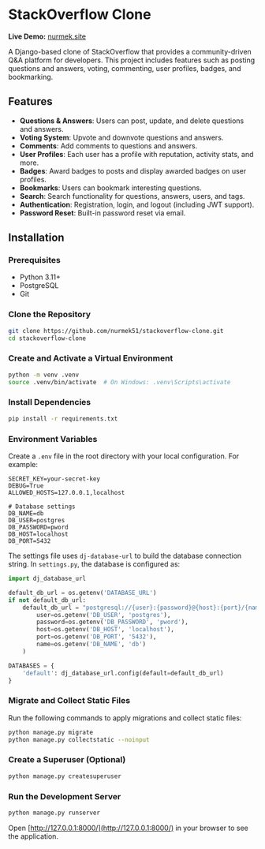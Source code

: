 # StackOverflow Clone
**Live Demo:** [nurmek.site](https://devoverflow.nurmek.site)

A Django-based clone of StackOverflow that provides a community-driven Q&A platform for developers. This project includes features such as posting questions and answers, voting, commenting, user profiles, badges, and bookmarking.

## Features

- **Questions & Answers**: Users can post, update, and delete questions and answers.
- **Voting System**: Upvote and downvote questions and answers.
- **Comments**: Add comments to questions and answers.
- **User Profiles**: Each user has a profile with reputation, activity stats, and more.
- **Badges**: Award badges to posts and display awarded badges on user profiles.
- **Bookmarks**: Users can bookmark interesting questions.
- **Search**: Search functionality for questions, answers, users, and tags.
- **Authentication**: Registration, login, and logout (including JWT support).
- **Password Reset**: Built-in password reset via email.

## Installation

### Prerequisites

- Python 3.11+
- PostgreSQL
- Git

### Clone the Repository

```bash
git clone https://github.com/nurmek51/stackoverflow-clone.git
cd stackoverflow-clone
```

### Create and Activate a Virtual Environment

```bash
python -m venv .venv
source .venv/bin/activate  # On Windows: .venv\Scripts\activate
```

### Install Dependencies

```bash
pip install -r requirements.txt
```

### Environment Variables

Create a `.env` file in the root directory with your local configuration. For example:

```env
SECRET_KEY=your-secret-key
DEBUG=True
ALLOWED_HOSTS=127.0.0.1,localhost

# Database settings
DB_NAME=db
DB_USER=postgres
DB_PASSWORD=pword
DB_HOST=localhost
DB_PORT=5432
```

The settings file uses `dj-database-url` to build the database connection string. In `settings.py`, the database is configured as:

```python
import dj_database_url

default_db_url = os.getenv('DATABASE_URL')
if not default_db_url:
    default_db_url = "postgresql://{user}:{password}@{host}:{port}/{name}".format(
        user=os.getenv('DB_USER', 'postgres'),
        password=os.getenv('DB_PASSWORD', 'pword'),
        host=os.getenv('DB_HOST', 'localhost'),
        port=os.getenv('DB_PORT', '5432'),
        name=os.getenv('DB_NAME', 'db')
    )

DATABASES = {
    'default': dj_database_url.config(default=default_db_url)
}
```

### Migrate and Collect Static Files

Run the following commands to apply migrations and collect static files:

```bash
python manage.py migrate
python manage.py collectstatic --noinput
```

### Create a Superuser (Optional)

```bash
python manage.py createsuperuser
```

### Run the Development Server

```bash
python manage.py runserver
```

Open [http://127.0.0.1:8000/](http://127.0.0.1:8000/) in your browser to see the application.
